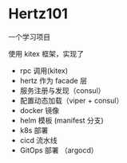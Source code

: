 # Hertz101

一个学习项目

使用 kitex 框架，实现了

* rpc 调用(kitex)
* hertz 作为 facade 层
* 服务注册与发现（consul）
* 配置动态加载（viper + consul）
* docker 镜像
* helm 模板 (manifest 分支)
* k8s 部署
* cicd 流水线
* GitOps 部署 （argocd）
